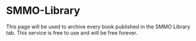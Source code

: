 # SMMO-Library
This page will be used to archive every book published in the SMMO Library tab. This service is free to use and will be free forever.
